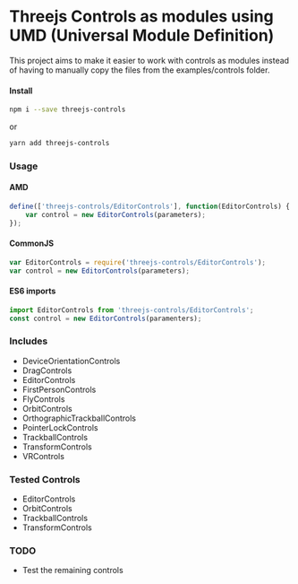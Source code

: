 # Threejs Controls as modules using UMD (Universal Module Definition)

This project aims to make it easier to work with controls as modules instead of having to manually copy the files from the examples/controls folder.

#### Install

```sh
npm i --save threejs-controls
```
or
```sh
yarn add threejs-controls
```

### Usage


#### AMD

```js
define(['threejs-controls/EditorControls'], function(EditorControls) {
    var control = new EditorControls(parameters);
});
```

#### CommonJS

```js
var EditorControls = require('threejs-controls/EditorControls');
var control = new EditorControls(parameters);
```

#### ES6 imports

```js
import EditorControls from 'threejs-controls/EditorControls';
const control = new EditorControls(paramenters);
```


### Includes

* DeviceOrientationControls
* DragControls
* EditorControls
* FirstPersonControls
* FlyControls
* OrbitControls
* OrthographicTrackballControls
* PointerLockControls
* TrackballControls
* TransformControls
* VRControls

### Tested Controls

* EditorControls
* OrbitControls
* TrackballControls
* TransformControls

### TODO

* Test the remaining controls
